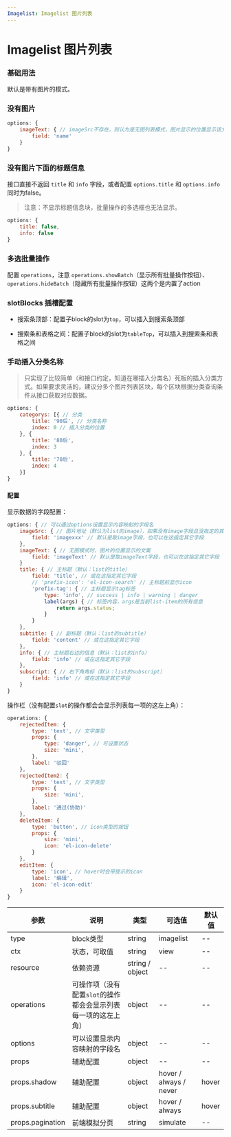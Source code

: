 ```yaml
---
Imagelist: Imagelist 图片列表
---
```

# Imagelist 图片列表

### 基础用法

默认是带有图片的模式。

<ClientOnly>
<block-imagelist-demo blockName="imagelist1" onlineDemo="https://codepen.io/w3cmark/pen/RwbEgOZ"/>
</ClientOnly>

### 没有图片

```js
options: {
    imageText: { // imageSrc不存在，则认为是无图列表模式，图片显示的位置显示该文案
        field: 'name'
    }
}
```
<ClientOnly>
<block-imagelist-demo blockName="imagelist2" onlineDemo="https://codepen.io/w3cmark/pen/OJLrgGv"/>
</ClientOnly>

### 没有图片下面的标题信息
接口直接不返回 `title` 和 `info` 字段，或者配置 `options.title` 和 `options.info` 同时为false。

> 注意：不显示标题信息块，批量操作的多选框也无法显示。
```js
options: {
    title: false,
    info: false
}
```
<ClientOnly>
<block-imagelist-demo blockName="imagelist3" onlineDemo="https://codepen.io/w3cmark/pen/NWWLKjZ"/>
</ClientOnly>

### 多选批量操作

配置 `operations`，注意 `operations.showBatch`（显示所有批量操作按钮）、`operations.hideBatch`（隐藏所有批量操作按钮）这两个是内置了action

<ClientOnly>
<block-imagelist-demo blockName="imagelist4" onlineDemo="https://codepen.io/w3cmark/pen/gOYEGjJ"/>
</ClientOnly>

### slotBlocks 插槽配置

+ 搜索条顶部：配置子block的slot为`top`，可以插入到搜索条顶部

+ 搜索条和表格之间：配置子block的slot为`tableTop`，可以插入到搜索条和表格之间

<ClientOnly>
<block-imagelist-demo blockName="imagelist5" onlineDemo="https://codepen.io/wuzebin/pen/ZEELqyr"/>
</ClientOnly>

### 手动插入分类名称
> 只实现了比较简单（和接口约定，知道在哪插入分类名）死板的插入分类方式。如果要求灵活的，建议分多个图片列表区块，每个区块根据分类查询条件从接口获取对应数据。
```js
options: {
    categorys: [{ // 分类
        title: '90后', // 分类名称
        index: 0 // 插入分类的位置
    }, {
        title: '80后',
        index: 3
    }, {
        title: '70后',
        index: 4
    }]
}
```

<ClientOnly>
<block-imagelist-demo blockName="imagelist6"/>
</ClientOnly>


#### 配置

显示数据的字段配置：
```js
options: { // 可以通过options设置显示内容映射的字段名
    imageSrc: { // 图片地址（默认为list的image），如果没有image字段且没指定的其它字段，则认为是无图列表模式
        field: 'imagexxx' // 默认是取image字段，也可以在这指定其它字段
    },
    imageText: { // 无图模式时，图片的位置显示的文案
        field: 'imageText' // 默认是取imageText字段，也可以在这指定其它字段
    }
    title: { // 主标题（默认：list的title）
        field: 'title', // 或在这指定其它字段
        // 'prefix-icon': 'el-icon-search' // 主标题前显示icon
        'prefix-tag': { // 主标题显示tag标签
            type: 'info', // success | info | warning | danger
            label(args) { // 标签内容，args是当前list-item的所有信息
                return args.status;
            }
        }
    },
    subtitle: { // 副标题（默认：list的subtitle）
        field: 'content' // 或在这指定其它字段
    },
    info: { // 主标题右边的信息（默认：list的info）
        field: 'info' // 或在这指定其它字段
    },
    subscript: { // 右下角角标（默认：list的subscript）
        field: 'info' // 或在这指定其它字段
    }
}
```
操作栏（没有配置`slot`的操作都会会显示列表每一项的这左上角）：
```js
operations: {
    rejectedItem: {
        type: 'text', // 文字类型
        props: {
            type: 'danger', // 可设置状态
            size: 'mini',
        },
        label: '驳回'
    },
    rejectedItem2: {
        type: 'text', // 文字类型
        props: {
            size: 'mini',
        },
        label: '通过(协助)'
    },
    deleteItem: {
        type: 'button', // icon类型的按钮
        props: {
            size: 'mini',
            icon: 'el-icon-delete'
        }
    },
    editItem: {
        type: 'icon', // hover时会带提示的icon
        label: '编辑',
        icon: 'el-icon-edit'
    }
}
```

| 参数 | 说明 | 类型 | 可选值 | 默认值
| -- | -- | -- | -- | --
| type | block类型 | string | imagelist | -- 
| ctx | 状态，可取值 | string | view | -- 
| resource | 依赖资源 | string / object | -- | -- 
| operations | 可操作项（没有配置`slot`的操作都会会显示列表每一项的这左上角） | object | -- | -- 
| options | 可以设置显示内容映射的字段名 | object | -- | -- 
| props | 辅助配置 | object | -- | -- 
| props.shadow | 辅助配置 | object | hover / always / never | hover
| props.subtitle | 辅助配置 | object | hover / always | hover
| props.pagination | 前端模拟分页 | string | simulate | --
